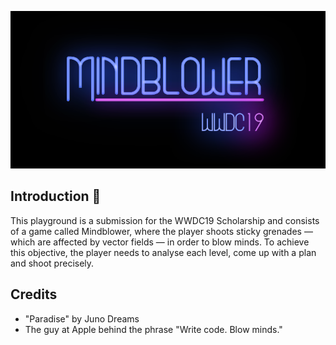 ![MindblowerBanner](Banner.png)

## Introduction 👋
This playground is a submission for the WWDC19 Scholarship and consists of a game called Mindblower, where the player shoots sticky grenades — which are affected by vector fields — in order to blow minds. To achieve this objective, the player needs to analyse each level, come up with a plan and shoot precisely.

## Credits

- "Paradise" by Juno Dreams
- The guy at Apple behind the phrase "Write code. Blow minds."


